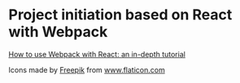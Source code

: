 # Project initiation based on React with Webpack

[How to use Webpack with React: an in-depth tutorial](https://www.freecodecamp.org/news/learn-webpack-for-react-a36d4cac5060/)

<div>Icons made by <a href="https://www.freepik.com" title="Freepik">Freepik</a> from <a href="https://www.flaticon.com/" title="Flaticon">www.flaticon.com</a></div>